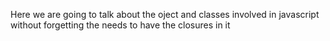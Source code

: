 Here we are going to talk about the oject and classes involved in javascript without forgetting the needs to have the closures in it 
